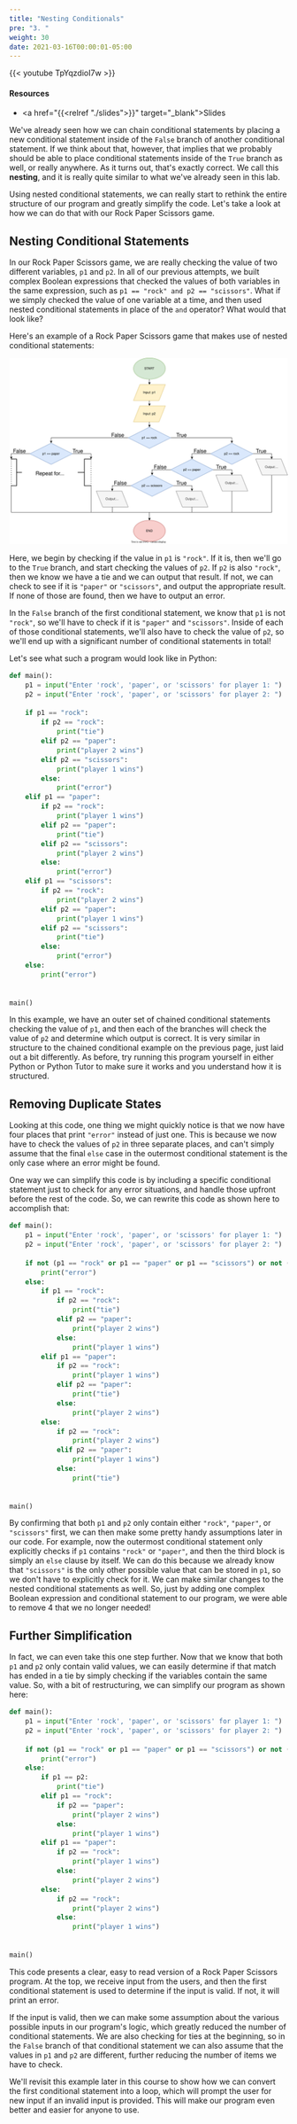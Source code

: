 ```yaml
---
title: "Nesting Conditionals"
pre: "3. "
weight: 30
date: 2021-03-16T00:00:01-05:00
---
```


{{< youtube TpYqzdioI7w >}}

#### Resources

* <a href="{{<relref "./slides">}}" target="_blank">Slides</a>

We've already seen how we can chain conditional statements by placing a new conditional statement inside of the `False` branch of another conditional statement. If we think about that, however, that implies that we probably should be able to place conditional statements inside of the `True` branch as well, or really anywhere. As it turns out, that's exactly correct. We call this **nesting**, and it is really quite similar to what we've already seen in this lab. 

Using nested conditional statements, we can really start to rethink the entire structure of our program and greatly simplify the code. Let's take a look at how we can do that with our Rock Paper Scissors game.

## Nesting Conditional Statements

In our Rock Paper Scissors game, we are really checking the value of two different variables, `p1` and `p2`. In all of our previous attempts, we built complex Boolean expressions that checked the values of both variables in the same expression, such as `p1 == "rock" and p2 == "scissors"`. What if we simply checked the value of one variable at a time, and then used nested conditional statements in place of the `and` operator? What would that look like?

Here's an example of a Rock Paper Scissors game that makes use of nested conditional statements:

![Nested Conditionals](/images/lab9/nested.svg)

Here, we begin by checking if the value in `p1` is `"rock"`. If it is, then we'll go to the `True` branch, and start checking the values of `p2`. If `p2` is also `"rock"`, then we know we have a tie and we can output that result. If not, we can check to see if it is `"paper"` or `"scissors"`, and output the appropriate result. If none of those are found, then we have to output an error.

In the `False` branch of the first conditional statement, we know that `p1` is not `"rock"`, so we'll have to check if it is `"paper"` and `"scissors"`. Inside of each of those conditional statements, we'll also have to check the value of `p2`, so we'll end up with a significant number of conditional statements in total!

Let's see what such a program would look like in Python:

```python
def main():
    p1 = input("Enter 'rock', 'paper', or 'scissors' for player 1: ")
    p2 = input("Enter 'rock', 'paper', or 'scissors' for player 2: ")

    if p1 == "rock":
        if p2 == "rock":
            print("tie")
        elif p2 == "paper":
            print("player 2 wins")
        elif p2 == "scissors":
            print("player 1 wins")
        else:
            print("error") 
    elif p1 == "paper":
        if p2 == "rock":
            print("player 1 wins")
        elif p2 == "paper":
            print("tie")
        elif p2 == "scissors":
            print("player 2 wins")
        else:
            print("error")
    elif p1 == "scissors":
        if p2 == "rock":
            print("player 2 wins")
        elif p2 == "paper":
            print("player 1 wins")
        elif p2 == "scissors":
            print("tie")
        else:
            print("error")
    else:
        print("error") 


main()
```

In this example, we have an outer set of chained conditional statements checking the value of `p1`, and then each of the branches will check the value of `p2` and determine which output is correct. It is very similar in structure to the chained conditional example on the previous page, just laid out a bit differently. As before, try running this program yourself in either Python or Python Tutor to make sure it works and you understand how it is structured. 

## Removing Duplicate States

Looking at this code, one thing we might quickly notice is that we now have four places that print `"error"` instead of just one. This is because we now have to check the values of `p2` in three separate places, and can't simply assume that the final `else` case in the outermost conditional statement is the only case where an error might be found.

One way we can simplify this code is by including a specific conditional statement just to check for any error situations, and handle those upfront before the rest of the code. So, we can rewrite this code as shown here to accomplish that:

```python
def main():
    p1 = input("Enter 'rock', 'paper', or 'scissors' for player 1: ")
    p2 = input("Enter 'rock', 'paper', or 'scissors' for player 2: ")

    if not (p1 == "rock" or p1 == "paper" or p1 == "scissors") or not (p2 == "rock" or p2 == "paper" or p2 == "scissors"):
        print("error")
    else:
        if p1 == "rock":
            if p2 == "rock":
                print("tie")
            elif p2 == "paper":
                print("player 2 wins")
            else:
                print("player 1 wins")
        elif p1 == "paper":
            if p2 == "rock":
                print("player 1 wins")
            elif p2 == "paper":
                print("tie")
            else:
                print("player 2 wins")
        else:
            if p2 == "rock":
                print("player 2 wins")
            elif p2 == "paper":
                print("player 1 wins")
            else:
                print("tie")


main()
```

By confirming that both `p1` and `p2` only contain either `"rock"`, `"paper"`, or `"scissors"` first, we can then make some pretty handy assumptions later in our code. For example, now the outermost conditional statement only explicitly checks if `p1` contains `"rock"` or `"paper"`, and then the third block is simply an `else` clause by itself. We can do this because we already know that `"scissors"` is the only other possible value that can be stored in `p1`, so we don't have to explicitly check for it. We can make similar changes to the nested conditional statements as well. So, just by adding one complex Boolean expression and conditional statement to our program, we were able to remove 4 that we no longer needed!

## Further Simplification

In fact, we can even take this one step further. Now that we know that both `p1` and `p2` only contain valid values, we can easily determine if that match has ended in a tie by simply checking if the variables contain the same value. So, with a bit of restructuring, we can simplify our program as shown here:

```python
def main():
    p1 = input("Enter 'rock', 'paper', or 'scissors' for player 1: ")
    p2 = input("Enter 'rock', 'paper', or 'scissors' for player 2: ")

    if not (p1 == "rock" or p1 == "paper" or p1 == "scissors") or not (p2 == "rock" or p2 == "paper" or p2 == "scissors"):
        print("error")
    else:
        if p1 == p2:
            print("tie")
        elif p1 == "rock":
            if p2 == "paper":
                print("player 2 wins")
            else:
                print("player 1 wins")
        elif p1 == "paper":
            if p2 == "rock":
                print("player 1 wins")
            else:
                print("player 2 wins")
        else:
            if p2 == "rock":
                print("player 2 wins")
            else:
                print("player 1 wins")


main()
```

This code presents a clear, easy to read version of a Rock Paper Scissors program. At the top, we receive input from the users, and then the first conditional statement is used to determine if the input is valid. If not, it will print an error. 

If the input is valid, then we can make some assumption about the various possible inputs in our program's logic, which greatly reduced the number of conditional statements. We are also checking for ties at the beginning, so in the `False` branch of that conditional statement we can also assume that the values in `p1` and `p2` are different, further reducing the number of items we have to check.

We'll revisit this example later in this course to show how we can convert the first conditional statement into a loop, which will prompt the user for new input if an invalid input is provided. This will make our program even better and easier for anyone to use. 